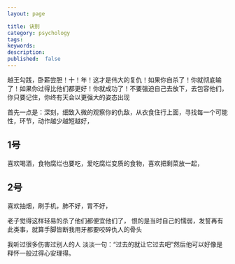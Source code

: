 ```yaml
---
layout: page

title: 诀别
category: psychology
tags:
keywords:
description:
published:  false
---
```


越王勾践，卧薪尝胆！十！年！这才是伟大的复仇！如果你自杀了！你就彻底输了！如果你过得比他们都更好！你就成功了！不要强迫自己去放下，去包容他们，你只要记住，你终有天会以更强大的姿态出现

首先一点是：深刻，细致入微的观察你的仇敌，从衣食住行上面，寻找每一个可能性，环节，动作越少越短越好，  

## 1号
喜欢喝酒，食物腐烂也要吃，爱吃腐烂变质的食物，喜欢把剩菜放一起，

## 2号
喜欢抽烟，刷手机，肺不好，胃不好，

老子觉得这样轻易的杀了他们都便宜他们了，  恨的是当时自己的懦弱，发誓再有此类事，就算手脚皆断我用牙都要咬碎仇人的骨头

我听过很多伤害过别人的人 淡淡一句：“过去的就让它过去吧”然后他可以好像是释怀一般过得心安理得。










